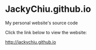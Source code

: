 # JackyChiu.github.io
My personal website's source code

Click the link below to view the website:

http://jackychiu.github.io

